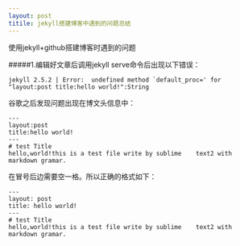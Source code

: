 ```yaml
---
layout: post
titile: jekyll搭建博客中遇到的问题总结
---
```


使用jekyll+github搭建博客时遇到的问题

#####1.编辑好文章后调用jekyll serve命令后出现以下错误：


	jekyll 2.5.2 | Error:  undefined method `default_proc=' for "layout:post title:hello world!":String
	
谷歌之后发现问题出现在博文头信息中：

	---
	layout:post
	title:hello world!
	---
	# test Title   
 	hello,world!this is a test file write by sublime 	text2 with markdown gramar.
 	
 在冒号后边需要空一格。所以正确的格式如下：
 
 	---
	layout: post
	title: hello world!
	---
	# test Title   
 	hello,world!this is a test file write by sublime 	text2 with markdown gramar.
